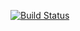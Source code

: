 [![Build Status](https://travis-ci.com/kaakaa/kaakaa.github.io.svg?branch=master)](https://travis-ci.com/kaakaa/kaakaa.github.io)